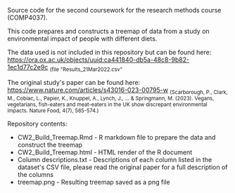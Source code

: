 Source code for the second coursework for the research methods course (COMP4037).

This code prepares and constructs a treemap of data from a study on environmental impact of people with different diets. 

The data used is not included in this repository but can be found here: https://ora.ox.ac.uk/objects/uuid:ca441840-db5a-48c8-9b82-1ec1d77c2e9c <sub>(file "Results_21Mar2022.csv"</sub>

The original study's paper can be found here: https://www.nature.com/articles/s43016-023-00795-w <sub>(Scarborough, P., Clark, M., Cobiac, L., Papier, K., Knuppel, A., Lynch, J., ... & Springmann, M. (2023). Vegans, vegetarians, fish-eaters and meat-eaters in the UK show discrepant environmental impacts. Nature Food, 4(7), 565-574.)</sub>

Repository contents:
- CW2_Build_Treemap.Rmd - R markdown file to prepare the data and construct the treemap
- CW2_Build_Treemap.html - HTML render of the R document
- Column descriptions.txt - Descriptions of each column listed in the dataset's CSV file, please read the original paper for a full description of the columns
- treemap.png - Resulting treemap saved as a png file
